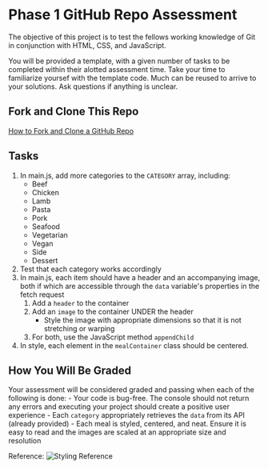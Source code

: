 # Phase 1 GitHub Repo Assessment

The objective of this project is to test the fellows working knowledge of Git in conjunction with HTML, CSS, and JavaScript.

You will be provided a template, with a given number of tasks to be completed within their alotted assessment time. Take your time to familiarize yoursef with the template code. Much can be reused to arrive to your solutions. Ask questions if anything is unclear.

## Fork and Clone This Repo
[How to Fork and Clone a GitHub Repo](https://docs.github.com/en/get-started/quickstart/fork-a-repo)

## Tasks

1. In main.js, add more categories to the ``CATEGORY`` array, including:
    - Beef
    - Chicken
    - Lamb
    - Pasta
    - Pork
    - Seafood
    - Vegetarian
    - Vegan
    - Side
    - Dessert
2. Test that each category works accordingly
3. In main.js, each item should have a header and an accompanying image, both if which are accessible through the ``data`` variable's properties in the fetch request
    1. Add a ``header`` to the container
    2. Add an ``image`` to the container UNDER the header
       - Style the image with appropriate dimensions so that it is not stretching or warping
    4. For both, use the JavaScript method ``appendChild``
4. In style, each element in the ``mealContainer`` class should be centered.

## How You Will Be Graded

Your assessment will be considered graded and passing when each of the following is done:
    - Your code is bug-free. The console should not return any errors and executing your project should create a positive user experience
    - Each ``category`` appropriately retrieves the ``data`` from its API (already provided)
    - Each meal is styled, centered, and neat. Ensure it is easy to read and the images are scaled at an appropriate size and resolution

   Reference:
    ![Styling Reference](https://raw.githubusercontent.com/The-Knowledge-House/IF_23_24_week_6_assessment_TEMPLATE/main/week_6_assessment_project_TEMPLATE/images/reference.png?token=GHSAT0AAAAAACHRUK46CVMED2NPS5I2YQUOZIDSCFA)
